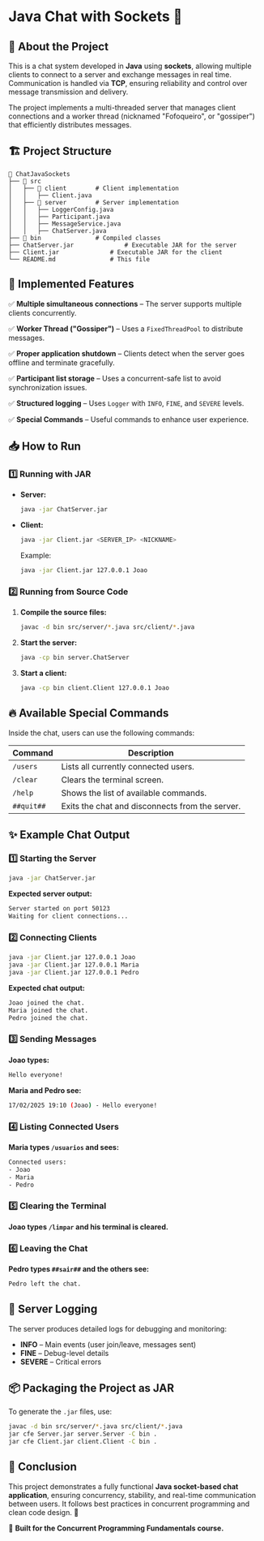 # Java Chat with Sockets 🚀

## 📌 About the Project

This is a chat system developed in **Java** using **sockets**, allowing multiple clients to connect to a server and exchange messages in real time. Communication is handled via **TCP**, ensuring reliability and control over message transmission and delivery.

The project implements a multi-threaded server that manages client connections and a worker thread (nicknamed "Fofoqueiro", or "gossiper") that efficiently distributes messages.

## 🏗️ Project Structure

```
📂 ChatJavaSockets
├── 📂 src
│   ├── 📂 client        # Client implementation
│   │   ├── Client.java
│   ├── 📂 server        # Server implementation
│   │   ├── LoggerConfig.java
│   │   ├── Participant.java
│   │   ├── MessageService.java
│   │   ├── ChatServer.java
├── 📂 bin               # Compiled classes
├── ChatServer.jar              # Executable JAR for the server
├── Client.jar              # Executable JAR for the client
└── README.md               # This file
```

## 🎯 Implemented Features

✅ **Multiple simultaneous connections** – The server supports multiple clients concurrently.

✅ **Worker Thread ("Gossiper")** – Uses a `FixedThreadPool` to distribute messages.

✅ **Proper application shutdown** – Clients detect when the server goes offline and terminate gracefully.

✅ **Participant list storage** – Uses a concurrent-safe list to avoid synchronization issues.

✅ **Structured logging** – Uses `Logger` with `INFO`, `FINE`, and `SEVERE` levels.

✅ **Special Commands** – Useful commands to enhance user experience.

## 📥 How to Run

### **1️⃣ Running with JAR**

- **Server:**
  ```bash
  java -jar ChatServer.jar
  ```

- **Client:**
  ```bash
  java -jar Client.jar <SERVER_IP> <NICKNAME>
  ```
  Example:
  ```bash
  java -jar Client.jar 127.0.0.1 Joao
  ```

### **2️⃣ Running from Source Code**

1. **Compile the source files:**
   ```bash
   javac -d bin src/server/*.java src/client/*.java
   ```

2. **Start the server:**
   ```bash
   java -cp bin server.ChatServer
   ```

3. **Start a client:**
   ```bash
   java -cp bin client.Client 127.0.0.1 Joao
   ```

## 🔥 Available Special Commands

Inside the chat, users can use the following commands:

| Command       | Description                                      |
| ------------- | ------------------------------------------------ |
| `/users`   | Lists all currently connected users.             |
| `/clear`     | Clears the terminal screen.                      |
| `/help`      | Shows the list of available commands.            |
| `##quit##`    | Exits the chat and disconnects from the server.  |

## ✨ Example Chat Output

### **1️⃣ Starting the Server**
```bash
java -jar ChatServer.jar
```
**Expected server output:**
```bash
Server started on port 50123
Waiting for client connections...
```

### **2️⃣ Connecting Clients**
```bash
java -jar Client.jar 127.0.0.1 Joao
java -jar Client.jar 127.0.0.1 Maria
java -jar Client.jar 127.0.0.1 Pedro
```
**Expected chat output:**
```bash
Joao joined the chat.
Maria joined the chat.
Pedro joined the chat.
```

### **3️⃣ Sending Messages**
**Joao types:**
```bash
Hello everyone!
```
**Maria and Pedro see:**
```bash
17/02/2025 19:10 (Joao) - Hello everyone!
```

### **4️⃣ Listing Connected Users**
**Maria types `/usuarios` and sees:**
```bash
Connected users:
- Joao
- Maria
- Pedro
```

### **5️⃣ Clearing the Terminal**
**Joao types `/limpar` and his terminal is cleared.**

### **6️⃣ Leaving the Chat**
**Pedro types `##sair##` and the others see:**
```bash
Pedro left the chat.
```

## 📜 Server Logging

The server produces detailed logs for debugging and monitoring:

- **INFO** – Main events (user join/leave, messages sent)
- **FINE** – Debug-level details
- **SEVERE** – Critical errors

## 📦 Packaging the Project as JAR

To generate the `.jar` files, use:

```bash
javac -d bin src/server/*.java src/client/*.java
jar cfe Server.jar server.Server -C bin .
jar cfe Client.jar client.Client -C bin .
```

## 📌 Conclusion

This project demonstrates a fully functional **Java socket-based chat application**, ensuring concurrency, stability, and real-time communication between users. It follows best practices in concurrent programming and clean code design. 🚀

📌 **Built for the Concurrent Programming Fundamentals course.**